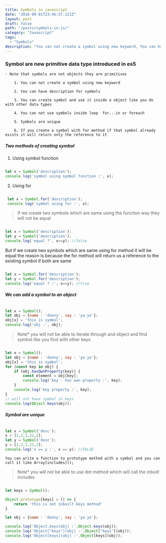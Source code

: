 ```yaml
---
title: Symbols in javascript
date: "2016-09-01T23:46:37.121Z"
layout: post
draft: false
path: "/posts/symbols-in-js/"
category: "Javascript"
tags:
  - "Symbols"
description: "You can not create a symbol using new keyword, You can have description for symbols and You can create symbol and use it inside a object like you do with other data types"
---
```




















### Symbol are new primitive data type introduced in es5 

    - Note that symbols are not objects they are primitives
        
        1. You can not create a symbol using new keyword
        
        2. You can have description for symbols
        
        3. You can create symbol and use it inside a object like you do with other data types
        
        4. You can not use symbols inside loop  for...in or foreach

        5. Symbols are unique

        6. If you create a symbol with for method if that symbol already exists it will return only the reference to it


##### Two methods of creating symbol

1. Using symbol function

```JAVASCRIPT

let x = Symbol('description');
console.log('symbol using symbol function :', x);

```
2. Using for 

```JAVASCRIPT

 let x = Symbol.for('description');
 console.log('symbol using for :', x);

```
 
> If we create two symbols which are same using the function way they will not be equal


```JAVASCRIPT

let x = Symbol('description');
let y = Symbol('description');
console.log('equal ?', x==y); //false

```

But if we create two symbols which are same using for method it will be equal the reason is because the for method will return us a reference to the existing symbol if both are same

```JAVASCRIPT

let x = Symbol.for('description');
let y = Symbol.for('description');
console.log('equal ? :', x==y); //true

```

##### We can add a symbol to an object

```JAVASCRIPT

let x = Symbol();
let obj = {name : 'danny', say : 'yo yo'};
obj[x] = 'this is symbol';
console.log('obj :', obj);

```

> Note*  you will not be able to iterate through and object and find symbol like you find with other keys

```JAVASCRIPT

let x = Symbol();
let obj = {name : 'danny', say : 'yo yo'};
obj[x] = 'this is symbol';
for (const key in obj) {
    if (obj.hasOwnProperty(key)) {
        const element = obj[key];
        console.log('key - has own property :', key); 
    }
    console.log('key property :', key); 
}
// will not have symbol in keys
console.log(Object.keys(obj));

```

##### Symbol are unique

```JAVASCRIPT

let x = Symbol('desc');
x = [1,2,1,21,2];
let y = Symbol('desc');
y = [1,2,1,21,2];
console.log('x == y :', x == y); //FALSE

```

    You can write a function to prototype method with a symbol and you can call it like Array[includes]();

> Note* you will not be able to use dot method which will call the inbuilt includes

```javascript

let keys = Symbol();

Object.prototype[keys] = () => {
    return 'this is not inbuilt keys method'
}

let obj = {name : 'danny', say : 'yo yo'};

console.log('Object.keys(obj) :',Object.keys(obj));
console.log('Object["keys"](obj) :',Object["keys"](obj));
console.log('Object[keys](obj) :',Object[keys](obj));

```










